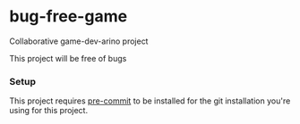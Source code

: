 # bug-free-game
Collaborative game-dev-arino project

This project will be free of bugs


### Setup
This project requires [pre-commit](https://pre-commit.com/) to be installed for the git installation you're using for this project.
